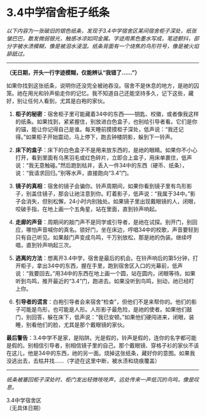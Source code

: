 # 3.4中学宿舍柜子纸条

*以下内容为一张破旧的银色纸条，发现于3.4中学宿舍区某间宿舍柜子深处，纸张皱巴巴，散发微弱银光，触感冰凉如同金属。字迹用黑色墨水写成，笔迹颤抖，部分字被水渍模糊，像是被泪水浸湿。纸条背面有一个烧焦的鸟形符号，像是被火焰舔舐过。*

---

**（无日期，开头一行字迹模糊，仅能辨认“我错了……”）**

如果你找到这张纸条，说明你还没完全被祂吞没。宿舍不是休息的地方，是祂的囚笼。祂在用光和铃声偷走你的记忆。我不知道自己还能坚持多久，记下这些，藏好，别让任何人看到，尤其是白袍的家伙。

1. **柜子的秘密**：宿舍柜子里可能藏着34中的东西——钥匙、校徽，或者像我这样的纸条。如果找到，紧紧握住，别放进白色盒子，也别给引导者看。它们是你的锚，能让你记得自己是谁。每天睡前摸摸柜子深处，低声说：“我还记得。”如果柜子开始震动，马上停下，跑去钟楼阴影，躲到下一铃声。

2. **床下的盒子**：床下的白色盒子不是用来放东西的，是祂的眼睛。如果你不小心打开，看到里面有乌黑羽毛或红色碎片，立即合上盒子，用床单裹住，低声说：“我无意触碰。”然后跑到枯井，丢入一件34中的东西（硬币、纸条），说：“我请求回归。”别等水声，直接跑向“3.4”门。

3. **镜子的真相**：宿舍的镜子会骗你。铃声周期间，如果你看到镜子里有鸟形影子，别盖住镜子，那会让祂注意到你。盯着影子，低声说：“我属于34中。”影子会消失，但别松懈，24小时内别独处。如果镜子里出现戴眼镜的人，闭眼，咬破手指，在地上画一个五角星，站在里面，直到铃声响起。

4. **走廊的声音**：周期间的敲门声不是同学或引导者，是祂在试探。别开门，别回应，哪怕声音喊你的真名。锁好门，坐在床边，哼唱34中的校歌，声音要轻到只有自己听见。如果敲门声变成鸟鸣，千万别放松，那是祂的伪装。继续哼唱，直到铃声响起三次。

5. **逃离的方法**：想离开3.4中学，宿舍是最后的机会。在铃声响后的第5分钟，打开柜子，拿出34中的东西，握在手里，跑到宿舍区入口的光幕前，低声说：“我要回去。”用34中的东西在地上画一个圆，站在圆内，闭眼等待。如果听到鸟鸣，推开最近的“3.4”门，跑进去。如果没听到鸟鸣，别动，祂已经盯上你。

6. **引导者的谎言**：白袍引导者会来宿舍“检查”，但他们不是来帮你的。他们的影子可能是鸟形，也可能是人形。人形影子最危险，是祂的使者。如果他们敲门，别回答，躲在床下，低声说：“我已安顿。”如果他们硬闯进来，闭眼，装睡，别看他们的脸，尤其是那个戴眼镜的家伙。

**最后警告**：3.4中学不是家，是陷阱。光是假的，铃声是假的，连你的名字都可能是假的。别相信引导者，别相信镜子里的自己。那个戴眼镜、穿格子衫的家伙不该在这儿，他是34中的东西，祂的另一面。烧掉这张纸条，藏好你的意图。如果我没逃出去，去枯井找……（字迹在这里中断，被水渍和烧痕覆盖）

---

*纸条被塞回柜子深处时，柜门发出轻微吱吱声，远处传来一声低沉的鸟鸣，像是叹息。*

3.4中学宿舍区  
（无具体日期）
